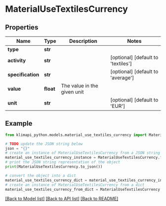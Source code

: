 # MaterialUseTextilesCurrency


## Properties

Name | Type | Description | Notes
------------ | ------------- | ------------- | -------------
**type** | **str** |  | 
**activity** | **str** |  | [optional] [default to 'textiles']
**specification** | **str** |  | [optional] [default to 'average']
**value** | **float** | The value in the given unit | 
**unit** | **str** |  | [optional] [default to 'EUR']

## Example

```python
from klimapi_python.models.material_use_textiles_currency import MaterialUseTextilesCurrency

# TODO update the JSON string below
json = "{}"
# create an instance of MaterialUseTextilesCurrency from a JSON string
material_use_textiles_currency_instance = MaterialUseTextilesCurrency.from_json(json)
# print the JSON string representation of the object
print(MaterialUseTextilesCurrency.to_json())

# convert the object into a dict
material_use_textiles_currency_dict = material_use_textiles_currency_instance.to_dict()
# create an instance of MaterialUseTextilesCurrency from a dict
material_use_textiles_currency_from_dict = MaterialUseTextilesCurrency.from_dict(material_use_textiles_currency_dict)
```
[[Back to Model list]](../README.md#documentation-for-models) [[Back to API list]](../README.md#documentation-for-api-endpoints) [[Back to README]](../README.md)


